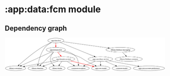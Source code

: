 # :app:data:fcm module
## Dependency graph
![Dependency graph](../../../docs/images/graphs/dep_graph_app_data_fcm.svg)
